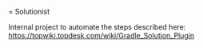 = Solutionist 

Internal project to automate the steps described here:
https://topwiki.topdesk.com/wiki/Gradle_Solution_Plugin


